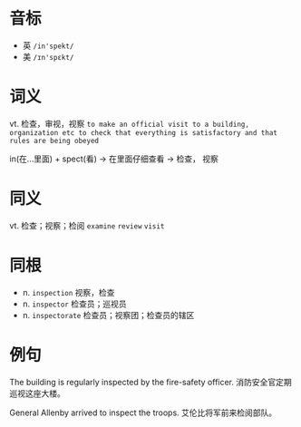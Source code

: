 # 音标

- 英 `/in'spekt/`
- 美 `/ɪn'spɛkt/`

# 词义

vt. 检查，审视，视察
`to make an official visit to a building, organization etc to check that everything is satisfactory and that rules are being obeyed`



in(在…里面) + spect(看) → 在里面仔细查看 → 检查， 视察

# 同义

vt. 检查；视察；检阅
`examine` `review` `visit`

# 同根

- n. `inspection` 视察，检查
- n. `inspector` 检查员；巡视员
- n. `inspectorate` 检查员；视察团；检查员的辖区

# 例句

The building is regularly inspected by the fire-safety officer.
消防安全官定期巡视这座大楼。

General Allenby arrived to inspect the troops.
艾伦比将军前来检阅部队。


